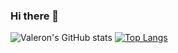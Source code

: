 ### Hi there 👋

<!--
**Valeron-T/valeron-t** is a ✨ _special_ ✨ repository because its `README.md` (this file) appears on your GitHub profile.

Here are some ideas to get you started:

- 🔭 I’m currently working on ...
- 🌱 I’m currently learning ...
- 👯 I’m looking to collaborate on ...
- 🤔 I’m looking for help with ...
- 💬 Ask me about ...
- 📫 How to reach me: ...
- 😄 Pronouns: ...
- ⚡ Fun fact: ...
-->

![Valeron's GitHub stats](https://github-readme-stats.vercel.app/api?username=Valeron-T&count_private=true&theme=dark)
[![Top Langs](https://github-readme-stats.vercel.app/api/top-langs/?username=Valeron-T&layout=compact&theme=dark)](https://github.com/anuraghazra/github-readme-stats)


